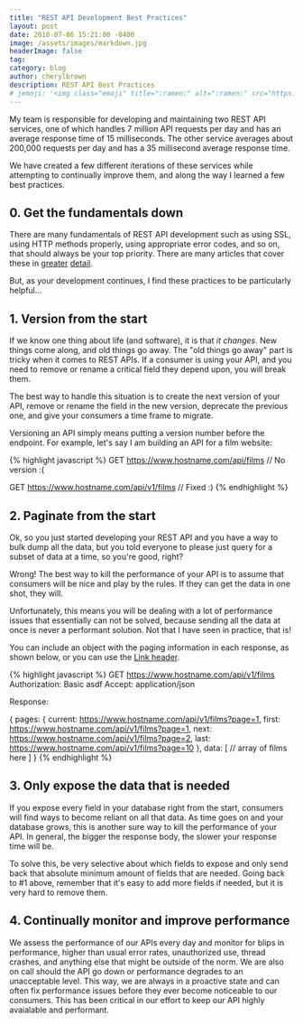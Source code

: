 ```yaml
---
title: "REST API Development Best Practices"
layout: post
date: 2018-07-06 15:21:00 -0400
image: /assets/images/markdown.jpg
headerImage: false
tag:
category: blog
author: cherylbrown
description: REST API Best Practices
# jemoji: '<img class="emoji" title=":ramen:" alt=":ramen:" src="https://assets.github.com/images/icons/emoji/unicode/1f35c.png" height="20" width="20" align="absmiddle">'
---
```

My team is responsible for developing and maintaining two REST API services, one of which handles 7 million API requests per day and has an average response time of 15 milliseconds. The other service averages about 200,000 requests per day and has a 35 millisecond average response time.

We have created a few different iterations of these services while attempting to continually improve them, and along the way I learned a few best practices.

## 0. Get the fundamentals down

There are many fundamentals of REST API development such as using SSL, using HTTP methods properly, using appropriate error codes, and so on, that should always be your top priority. There are many articles that cover these in [greater](https://www.vinaysahni.com/best-practices-for-a-pragmatic-restful-api#restful) [detail](https://hackernoon.com/restful-api-designing-guidelines-the-best-practices-60e1d954e7c9).

But, as your development continues, I find these practices to be particularly helpful...

## 1. Version from the start

If we know one thing about life (and software), it is that *it changes*. New things come along, and old things go away. The "old things go away" part is tricky when it comes to REST APIs. If a consumer is using your API, and you need to remove or rename a critical field they depend upon, you will break them.

The best way to handle this situation is to create the next version of your API, remove or rename the field in the new version, deprecate the previous one, and give your consumers a time frame to migrate.

Versioning an API simply means putting a version number before the endpoint. For example, let's say I am building an API for a film website:

{% highlight javascript %}
GET https://www.hostname.com/api/films // No version :(

GET https://www.hostname.com/api/v1/films // Fixed :)
{% endhighlight %}

## 2. Paginate from the start

Ok, so you just started developing your REST API and you have a way to bulk dump all the data, but you told everyone to please just query for a subset of data at a time, so you're good, right?

Wrong! The best way to kill the performance of your API is to assume that consumers will be nice and play by the rules. If they can get the data in one shot, they will.

Unfortunately, this means you will be dealing with a lot of performance issues that essentially can not be solved, because sending all the data at once is never a performant solution. Not that I have seen in practice, that is!

You can include an object with the paging information in each response, as shown below, or you can use the [Link header](https://tools.ietf.org/html/rfc5988).

{% highlight javascript %}
GET https://www.hostname.com/api/v1/films
Authorization: Basic asdf
Accept: application/json

Response:

{
    pages: {
        current: https://www.hostname.com/api/v1/films?page=1,
        first: https://www.hostname.com/api/v1/films?page=1,
        next: https://www.hostname.com/api/v1/films?page=2,
        last: https://www.hostname.com/api/v1/films?page=10
    },
    data: [
        // array of films here
    ]
}
{% endhighlight %}

## 3. Only expose the data that is needed

If you expose every field in your database right from the start, consumers will find ways to become reliant on all that data. As time goes on and your database grows, this is another sure way to kill the performance of your API. In general, the bigger the response body, the slower your response time will be.

To solve this, be very selective about which fields to expose and only send back that absolute minimum amount of fields that are needed. Going back to #1 above, remember that it's easy to add more fields if needed, but it is very hard to remove them.

## 4. Continually monitor and improve performance

We assess the performance of our APIs every day and monitor for blips in performance, higher than usual error rates, unauthorized use, thread crashes, and anything else that might be outside of the norm. We are also on call should the API go down or performance degrades to an unacceptable level. This way, we are always in a proactive state and can often fix performance issues before they ever become noticeable to our consumers. This has been critical in our effort to keep our API highly avaialable and performant.
